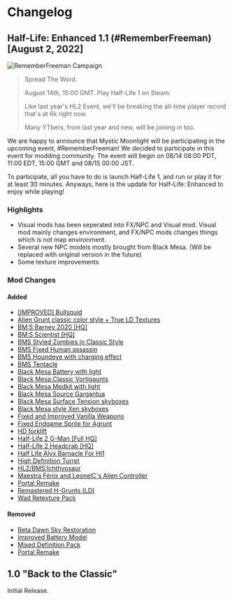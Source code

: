 # Changelog
## Half-Life: Enhanced 1.1 (#RememberFreeman) [August 2, 2022]
![RememberFreeman Campaign](https://pbs.twimg.com/media/FXyp6HGUYAMxUly?format=jpg&name=large)

> Spread The Word.
>
> August 14th, 15:00 GMT. Play Half-Life 1 on Steam.
>
> Like last year's HL2 Event, we'll be breaking the all-time player record that's at 6k right now.
>
> Many YTbers, from last year and new, will be joining in too.

We are happy to announce that Mystic Moonlight will be participating in the upcoming event, #RememberFreeman! We decided to participate in this event for modding community.
The event will begin on 08/14 08:00 PDT, 11:00 EDT, 15:00 GMT and 08/15 00:00 JST.

To participate, all you have to do is launch Half-Life 1, and run or play it for at least 30 minutes.
Anyways, here is the update for Half-Life: Enhanced to enjoy while playing!

### Highlights
* Visual mods has been seperated into FX/NPC and Visual mod. Visual mod mainly changes environment, and FX/NPC mods changes things which is not map environment.
* Several new NPC models mostly brought from Black Mesa. (Will be replaced with original version in the future)
* Some texture improvements

### Mod Changes
#### Added
* [[IMPROVED] Bullsquid](https://gamebanana.com/mods/181008)
* [Alien Grunt classic color style + True LD Textures](https://gamebanana.com/mods/180964)
* [BM:S Barney 2020 [HQ]](https://gamebanana.com/mods/180628)
* [BM:S Scientist [HQ]](https://gamebanana.com/mods/379329)
* [BMS Styled Zombies in Classic Style](https://gamebanana.com/mods/180803)
* [BMS Fixed Human assassin](https://gamebanana.com/mods/180911)
* [BMS Houndeye with charging effect](https://gamebanana.com/mods/180980)
* [BMS Tentacle](https://gamebanana.com/mods/181004)
* [Black Mesa Battery with light](https://gamebanana.com/mods/180887)
* [Black Mesa:Classic Vortigaunts](https://gamebanana.com/mods/180991)
* [Black Mesa Medkit with light](https://gamebanana.com/mods/180907)
* [Black Mesa Source Gargantua](https://gamebanana.com/mods/180950)
* [Black Mesa Surface Tension skyboxes](https://gamebanana.com/mods/319029)
* [Black Mesa style Xen skyboxes](https://gamebanana.com/mods/285644)
* [Fixed and Improved Vanilla Weapons](https://gamebanana.com/mods/180927)
* [Fixed Endgame Sprite for Agrunt](https://gamebanana.com/mods/180961)
* [HD forklift](https://gamebanana.com/mods/180875)
* [Half-Life 2 G-Man [Full HQ]](https://gamebanana.com/mods/285995)
* [Half-Life 2 Headcrab [HQ]](https://gamebanana.com/mods/329729)
* [Half Life Alyx Barnacle For Hl1](https://gamebanana.com/mods/325829)
* [High Definition Turret](https://gamebanana.com/mods/180859)
* [HL2/BMS:Ichthyosaur](https://gamebanana.com/mods/180988)
* [Maestra Fénix and LeonelC's Alien Controller](https://gamebanana.com/mods/180971)
* [Portal Remake](https://gamebanana.com/mods/11486)
* [Remastered H-Grunts (LD)](https://gamebanana.com/mods/360231)
* [Wad Retexture Pack](https://gamebanana.com/wips/68487)

#### Removed
* [Beta Dawn Sky Restoration](https://gamebanana.com/mods/318792)
* [Improved Battery Model](https://gamebanana.com/mods/180888)
* [Mixed Definition Pack](https://gamebanana.com/mods/179859)
* [Portal Remake](https://gamebanana.com/mods/11486)


## 1.0 "Back to the Classic"
Initial Release.